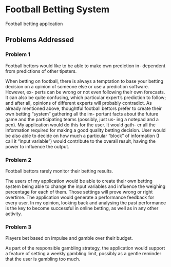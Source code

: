 # Football Betting System

Football betting application

## Problems Addressed

### Problem 1
Football bettors would like to be able to make own prediction in- dependent from predictions of other tipsters.

When betting on football, there is always a temptation to base your betting decision on a opinion of someone else or use a prediction software. However, ex- perts can be wrong or not even following their own forecasts. It can also be quite confusing, which particular expert’s prediction to follow; and after all, opinions of different experts will probably contradict. As already mentioned above, thoughtful football bettors prefer to create their own betting “system” gathering all the im- portant facts about the future game and the participating teams (possibly, just us- ing a notepad and a pen). My application would do this for the user. It would gath- er all the information required for making a good quality betting decision. User would be also able to decide on how much a particular “block” of information (I call it “input variable”) would contribute to the overall result, having the power to influence the output.

### Problem 2
Football bettors rarely monitor their betting results.

The users of my application would be able to create their own betting system being able to change the input variables and influence the weighing percentage for each of them. Those settings will prove wrong or right overtime. The application would generate a performance feedback for every user. In my opinion, looking back and analysing the past performance is the key to become successful in online betting, as well as in any other activity.

### Problem 3
Players bet based on impulse and gamble over their budget.

As part of the responsible gambling strategy, the application would support a feature of setting a weekly gambling limit, possibly as a gentle reminder that the user is gambling too much.